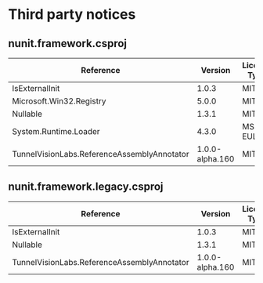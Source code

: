 # Third party notices

## nunit.framework.csproj

| Reference                                   | Version         | License Type | License                                       |
|---------------------------------------------|-----------------|--------------|-----------------------------------------------|
| IsExternalInit                              | 1.0.3           | MIT          | https://licenses.nuget.org/MIT                |
| Microsoft.Win32.Registry                    | 5.0.0           | MIT          | https://licenses.nuget.org/MIT                |
| Nullable                                    | 1.3.1           | MIT          | https://licenses.nuget.org/MIT                |
| System.Runtime.Loader                       | 4.3.0           | MS-EULA      | http://go.microsoft.com/fwlink/?LinkId=329770 |
| TunnelVisionLabs.ReferenceAssemblyAnnotator | 1.0.0-alpha.160 | MIT          | https://licenses.nuget.org/MIT                |

## nunit.framework.legacy.csproj

| Reference                                   | Version         | License Type | License                        |
|---------------------------------------------|-----------------|--------------|--------------------------------|
| IsExternalInit                              | 1.0.3           | MIT          | https://licenses.nuget.org/MIT |
| Nullable                                    | 1.3.1           | MIT          | https://licenses.nuget.org/MIT |
| TunnelVisionLabs.ReferenceAssemblyAnnotator | 1.0.0-alpha.160 | MIT          | https://licenses.nuget.org/MIT |

